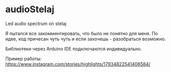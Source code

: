 # audioStelaj
Led audio spectrum on stelaj

Я пытался все закомментировать, что было не понятно для меня. По идее, код причесан чуть чуть и если захочешь - разобраться возможно.

Библиотеки через Arduino IDE подключаются индивидуально.

Пример работы: https://www.instagram.com/stories/highlights/17934822541406584/
